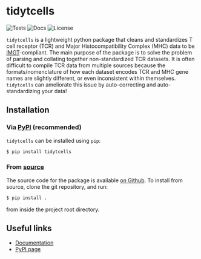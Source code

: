 # tidytcells

![Tests](https://github.com/yutanagano/tidytcells/actions/workflows/tests.yaml/badge.svg)
![Docs](https://readthedocs.org/projects/tidytcells/badge/?version=latest)
![License](https://img.shields.io/badge/license-MIT-blue)

`tidytcells` is a lightweight python package that cleans and standardizes T cell receptor (TCR) and Major Histocompatibility Complex (MHC) data to be [IMGT](https://www.imgt.org/)-compliant.
The main purpose of the package is to solve the problem of parsing and collating together non-standardized TCR datasets.
It is often difficult to compile TCR data from multiple sources because the formats/nomenclature of how each dataset encodes TCR and MHC gene names are slightly different, or even inconsistent within themselves.
`tidytcells` can ameliorate this issue by auto-correcting and auto-standardizing your data!

## Installation

### Via [PyPI](https://pypi.org/project/tidytcells/) (recommended)

`tidytcells` can be installed using `pip`:

```bash
$ pip install tidytcells
```

### From [source](https://github.com/yutanagano/tidytcells)

The source code for the package is available [on Github](https://github.com/yutanagano/tidytcells).
To install from source, clone the git repository, and run:

```bash
$ pip install .
```

from inside the project root directory.

## Useful links

- [Documentation](https://tidytcells.readthedocs.io)
- [PyPI page](https://pypi.org/project/tidytcells)